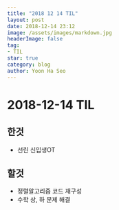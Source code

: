 ```yaml
---
title: "2018 12 14 TIL"
layout: post
date: 2018-12-14 23:12
image: /assets/images/markdown.jpg
headerImage: false
tag:
- TIL
star: true
category: blog
author: Yoon Ha Seo
---
```


# 2018-12-14 TIL

## 한것

- 선린 신입생OT

## 할것

- 정렬알고리즘 코드 재구성
- 수학 상, 하 문제 해결